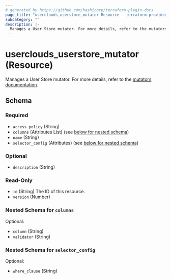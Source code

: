 ```yaml
---
# generated by https://github.com/hashicorp/terraform-plugin-docs
page_title: "userclouds_userstore_mutator Resource - terraform-provider-userclouds"
subcategory: ""
description: |-
  Manages a User Store mutator. For more details, refer to the mutators documentation https://docs.userclouds.com/docs/mutators-write-apis.
---
```


# userclouds_userstore_mutator (Resource)

Manages a User Store mutator. For more details, refer to the [mutators documentation](https://docs.userclouds.com/docs/mutators-write-apis).



<!-- schema generated by tfplugindocs -->
## Schema

### Required

- `access_policy` (String)
- `columns` (Attributes List) (see [below for nested schema](#nestedatt--columns))
- `name` (String)
- `selector_config` (Attributes) (see [below for nested schema](#nestedatt--selector_config))

### Optional

- `description` (String)

### Read-Only

- `id` (String) The ID of this resource.
- `version` (Number)

<a id="nestedatt--columns"></a>
### Nested Schema for `columns`

Optional:

- `column` (String)
- `validator` (String)


<a id="nestedatt--selector_config"></a>
### Nested Schema for `selector_config`

Optional:

- `where_clause` (String)
